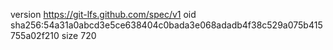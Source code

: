 version https://git-lfs.github.com/spec/v1
oid sha256:54a31a0abcd3e5ce638404c0bada3e068adadb4f38c529a075b415755a02f210
size 720
